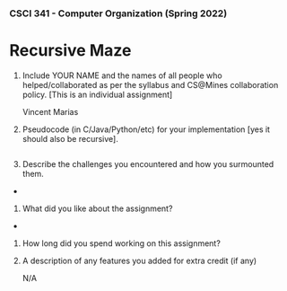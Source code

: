 ### CSCI 341 - Computer Organization (Spring 2022)
# Recursive Maze

1) Include YOUR NAME and the names of all people who helped/collaborated as per the syllabus and CS@Mines collaboration policy. [This is an individual assignment]

    Vincent Marias

2) Pseudocode (in C/Java/Python/etc) for your implementation [yes it should also be recursive].

    ```c
    
    ```

3) Describe the challenges you encountered and how you surmounted them.

- 

1) What did you like about the assignment?

- 

1) How long did you spend working on this assignment?

    

2) A description of any features you added for extra credit (if any)

    N/A
